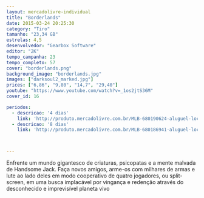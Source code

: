 ```yaml
---
layout: mercadolivre-individual
title: "Borderlands"
date: 2015-03-24 20:25:30
category: "Tiro"
tamanho: "23,34 GB"
estrelas: 4,5
desenvolvedor: "Gearbox Software"
editor: "2K"
tempo_campanha: 23
tempo_completo: 57
cover: "borderlands.png"
background_image: "borderlands.jpg"
images: ["darksoul2_marked.jpg"]
prices: ["6,86", "9,80", "14,7", "29,40"]
youtube: "https://www.youtube.com/watch?v=_1os2jtS36M"
cover_id: 16

periodos:
  - descricao: '4 dias'
    link: 'http://produto.mercadolivre.com.br/MLB-680190624-aluguel-locaco-de-jogos-xbox-one-midia-digital-_JM'
  - descricao: '8 dias'
    link: 'http://produto.mercadolivre.com.br/MLB-680186941-aluguel-locaco-de-jogos-xbox-one-midia-digital-_JM'



---
```


Enfrente um mundo gigantesco de criaturas, psicopatas e a mente malvada de Handsome Jack. Faça novos amigos, arme-os com milhares de armas e lute ao lado deles em modo cooperativo de quatro jogadores, ou split-screen, em uma busca implacável por vingança e redenção através do desconhecido e imprevisível planeta vivo
